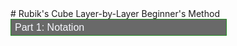 <head>
	<title>Rubik's Cube Beginner's Method</title>
	<style>
		button {
		  background-color: dimgrey;
		  color: ghostwhite;
 		  text-align: center;
  		  text-decoration: none;
		  display: block;
		  font-size: 16px;
		  border: 1px solid forestgreen;
		  padding-top: 3.5px;
		  padding-bottom: 3.5px;
		  padding-right: 45%;
		}
		button:hover {
		  background-color: ghostwhite;
		  color: black;
		}
	</style>
</head>
# Rubik's Cube Layer-by-Layer Beginner's Method
<button onclick="stage1">Part 1: Notation</button>
